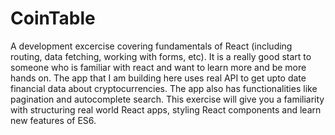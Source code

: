 # CoinTable
A development excercise covering fundamentals of React (including routing, data fetching, working with forms, etc). It is a really good start to someone who is familiar with react and want to learn more and  be more hands on. The app that I am building here uses real API to get upto date financial data about cryptocurrencies. The app also has functionalities like pagination and autocomplete search. This exercise will give you a familiarity with structuring real world React apps, styling React components and learn new features of ES6. 
